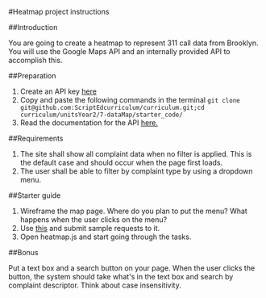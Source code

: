 #Heatmap project instructions

##Introduction

You are going to create a heatmap to represent 311 call data from Brooklyn. You will use the Google Maps API and an internally provided API to accomplish this.

##Preparation

1. Create an API key [here](http://clownfish.io/)
2. Copy and paste the following commands in the terminal
``
git clone git@github.com:ScriptEdcurriculum/curriculum.git;cd curriculum/unitsYear2/7-dataMap/starter_code/
``
3. Read the documentation for the API [here.](docs.md)

##Requirements

1. The site shall show all complaint data when no filter is applied. This is the default case and should occur when the page first loads.
2. The user shall be able to filter by complaint type by using a dropdown menu.

##Starter guide

1. Wireframe the map page. Where do you plan to put the menu? What happens when the user clicks on the menu?
2. Use [this](http://jsonformatter.curiousconcept.com/) and submit sample requests to it. 
3. Open heatmap.js and start going through the tasks.

##Bonus

Put a text box and a search button on your page. When the user clicks the button, the system should take what's in the text box and search by complaint descriptor. Think about case insensitivity.
